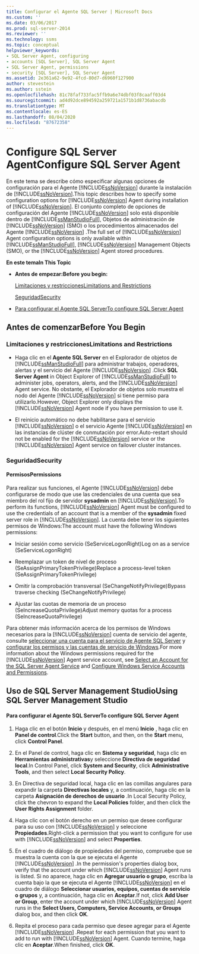 ```yaml
---
title: Configurar el Agente SQL Server | Microsoft Docs
ms.custom: ''
ms.date: 03/06/2017
ms.prod: sql-server-2014
ms.reviewer: ''
ms.technology: ssms
ms.topic: conceptual
helpviewer_keywords:
- SQL Server Agent, configuring
- accounts [SQL Server], SQL Server Agent
- SQL Server Agent, permissions
- security [SQL Server], SQL Server Agent
ms.assetid: 2e361a62-9e92-4fcd-80d7-d6960f127900
author: stevestein
ms.author: sstein
ms.openlocfilehash: 81c78faf733fac5ffb9a6e74dbf03f8caaff03d4
ms.sourcegitcommit: ad4d92dce894592a259721a1571b1d8736abacdb
ms.translationtype: MT
ms.contentlocale: es-ES
ms.lasthandoff: 08/04/2020
ms.locfileid: "87672358"
---
```

# <a name="configure-sql-server-agent"></a><span data-ttu-id="669ab-102">Configure SQL Server Agent</span><span class="sxs-lookup"><span data-stu-id="669ab-102">Configure SQL Server Agent</span></span>
  <span data-ttu-id="669ab-103">En este tema se describe cómo especificar algunas opciones de configuración para el Agente [!INCLUDE[ssNoVersion](../../includes/ssnoversion-md.md)] durante la instalación de [!INCLUDE[ssNoVersion](../../includes/ssnoversion-md.md)].</span><span class="sxs-lookup"><span data-stu-id="669ab-103">This topic describes how to specify some configuration options for [!INCLUDE[ssNoVersion](../../includes/ssnoversion-md.md)] Agent during installation of [!INCLUDE[ssNoVersion](../../includes/ssnoversion-md.md)].</span></span> <span data-ttu-id="669ab-104">El conjunto completo de opciones de configuración del Agente [!INCLUDE[ssNoVersion](../../includes/ssnoversion-md.md)] solo está disponible dentro de [!INCLUDE[ssManStudioFull](../../includes/ssmanstudiofull-md.md)], Objetos de administración de [!INCLUDE[ssNoVersion](../../includes/ssnoversion-md.md)] (SMO) o los procedimientos almacenados del Agente [!INCLUDE[ssNoVersion](../../includes/ssnoversion-md.md)] .</span><span class="sxs-lookup"><span data-stu-id="669ab-104">The full set of [!INCLUDE[ssNoVersion](../../includes/ssnoversion-md.md)] Agent configuration options is only available within [!INCLUDE[ssManStudioFull](../../includes/ssmanstudiofull-md.md)], [!INCLUDE[ssNoVersion](../../includes/ssnoversion-md.md)] Management Objects (SMO), or the [!INCLUDE[ssNoVersion](../../includes/ssnoversion-md.md)] Agent stored procedures.</span></span>  
  
 <span data-ttu-id="669ab-105">**En este tema**</span><span class="sxs-lookup"><span data-stu-id="669ab-105">**In This Topic**</span></span>  
  
-   <span data-ttu-id="669ab-106">**Antes de empezar:**</span><span class="sxs-lookup"><span data-stu-id="669ab-106">**Before you begin:**</span></span>  
  
     [<span data-ttu-id="669ab-107">Limitaciones y restricciones</span><span class="sxs-lookup"><span data-stu-id="669ab-107">Limitations and Restrictions</span></span>](#Restrictions)  
  
     [<span data-ttu-id="669ab-108">Seguridad</span><span class="sxs-lookup"><span data-stu-id="669ab-108">Security</span></span>](#Security)  
  
-   [<span data-ttu-id="669ab-109">Para configurar el Agente SQL Server</span><span class="sxs-lookup"><span data-stu-id="669ab-109">To configure SQL Server Agent</span></span>](#SSMSProcedure)  
  
##  <a name="before-you-begin"></a><a name="BeforeYouBegin"></a> <span data-ttu-id="669ab-110">Antes de comenzar</span><span class="sxs-lookup"><span data-stu-id="669ab-110">Before You Begin</span></span>  
  
###  <a name="limitations-and-restrictions"></a><a name="Restrictions"></a> <span data-ttu-id="669ab-111">Limitaciones y restricciones</span><span class="sxs-lookup"><span data-stu-id="669ab-111">Limitations and Restrictions</span></span>  
  
-   <span data-ttu-id="669ab-112">Haga clic en el **Agente SQL Server** en el Explorador de objetos de [!INCLUDE[ssManStudioFull](../../includes/ssmanstudiofull-md.md)] para administrar trabajos, operadores, alertas y el servicio del Agente [!INCLUDE[ssNoVersion](../../includes/ssnoversion-md.md)] .</span><span class="sxs-lookup"><span data-stu-id="669ab-112">Click **SQL Server Agent** in Object Explorer of [!INCLUDE[ssManStudioFull](../../includes/ssmanstudiofull-md.md)] to administer jobs, operators, alerts, and the [!INCLUDE[ssNoVersion](../../includes/ssnoversion-md.md)] Agent service.</span></span> <span data-ttu-id="669ab-113">No obstante, el Explorador de objetos solo muestra el nodo del Agente [!INCLUDE[ssNoVersion](../../includes/ssnoversion-md.md)] si tiene permiso para utilizarlo.</span><span class="sxs-lookup"><span data-stu-id="669ab-113">However, Object Explorer only displays the [!INCLUDE[ssNoVersion](../../includes/ssnoversion-md.md)] Agent node if you have permission to use it.</span></span>  
  
-   <span data-ttu-id="669ab-114">El reinicio automático no debe habilitarse para el servicio [!INCLUDE[ssNoVersion](../../includes/ssnoversion-md.md)] o el servicio Agente [!INCLUDE[ssNoVersion](../../includes/ssnoversion-md.md)] en las instancias de clúster de conmutación por error.</span><span class="sxs-lookup"><span data-stu-id="669ab-114">Auto-restart should not be enabled for the [!INCLUDE[ssNoVersion](../../includes/ssnoversion-md.md)] service or the [!INCLUDE[ssNoVersion](../../includes/ssnoversion-md.md)] Agent service on failover cluster instances.</span></span>  
  
###  <a name="security"></a><a name="Security"></a> <span data-ttu-id="669ab-115">Seguridad</span><span class="sxs-lookup"><span data-stu-id="669ab-115">Security</span></span>  
  
####  <a name="permissions"></a><a name="Permissions"></a> <span data-ttu-id="669ab-116">Permisos</span><span class="sxs-lookup"><span data-stu-id="669ab-116">Permissions</span></span>  
 <span data-ttu-id="669ab-117">Para realizar sus funciones, el Agente [!INCLUDE[ssNoVersion](../../includes/ssnoversion-md.md)] debe configurarse de modo que use las credenciales de una cuenta que sea miembro del rol fijo de servidor **sysadmin** en [!INCLUDE[ssNoVersion](../../includes/ssnoversion-md.md)].</span><span class="sxs-lookup"><span data-stu-id="669ab-117">To perform its functions, [!INCLUDE[ssNoVersion](../../includes/ssnoversion-md.md)] Agent must be configured to use the credentials of an account that is a member of the **sysadmin** fixed server role in [!INCLUDE[ssNoVersion](../../includes/ssnoversion-md.md)].</span></span> <span data-ttu-id="669ab-118">La cuenta debe tener los siguientes permisos de Windows:</span><span class="sxs-lookup"><span data-stu-id="669ab-118">The account must have the following Windows permissions:</span></span>  
  
-   <span data-ttu-id="669ab-119">Iniciar sesión como servicio (SeServiceLogonRight)</span><span class="sxs-lookup"><span data-stu-id="669ab-119">Log on as a service (SeServiceLogonRight)</span></span>  
  
-   <span data-ttu-id="669ab-120">Reemplazar un token de nivel de proceso (SeAssignPrimaryTokenPrivilege)</span><span class="sxs-lookup"><span data-stu-id="669ab-120">Replace a process-level token (SeAssignPrimaryTokenPrivilege)</span></span>  
  
-   <span data-ttu-id="669ab-121">Omitir la comprobación transversal (SeChangeNotifyPrivilege)</span><span class="sxs-lookup"><span data-stu-id="669ab-121">Bypass traverse checking (SeChangeNotifyPrivilege)</span></span>  
  
-   <span data-ttu-id="669ab-122">Ajustar las cuotas de memoria de un proceso (SeIncreaseQuotaPrivilege)</span><span class="sxs-lookup"><span data-stu-id="669ab-122">Adjust memory quotas for a process (SeIncreaseQuotaPrivilege)</span></span>  
  
 <span data-ttu-id="669ab-123">Para obtener más información acerca de los permisos de Windows necesarios para la [!INCLUDE[ssNoVersion](../../includes/ssnoversion-md.md)] cuenta de servicio del agente, consulte [seleccionar una cuenta para el servicio de Agente SQL Server](select-an-account-for-the-sql-server-agent-service.md) y [configurar los permisos y las cuentas de servicio de Windows](../../database-engine/configure-windows/configure-windows-service-accounts-and-permissions.md).</span><span class="sxs-lookup"><span data-stu-id="669ab-123">For more information about the Windows permissions required for the [!INCLUDE[ssNoVersion](../../includes/ssnoversion-md.md)] Agent service account, see [Select an Account for the SQL Server Agent Service](select-an-account-for-the-sql-server-agent-service.md) and [Configure Windows Service Accounts and Permissions](../../database-engine/configure-windows/configure-windows-service-accounts-and-permissions.md).</span></span>  
  
##  <a name="using-sql-server-management-studio"></a><a name="SSMSProcedure"></a> <span data-ttu-id="669ab-124">Uso de SQL Server Management Studio</span><span class="sxs-lookup"><span data-stu-id="669ab-124">Using SQL Server Management Studio</span></span>  
  
#### <a name="to-configure-sql-server-agent"></a><span data-ttu-id="669ab-125">Para configurar el Agente SQL Server</span><span class="sxs-lookup"><span data-stu-id="669ab-125">To configure SQL Server Agent</span></span>  
  
1.  <span data-ttu-id="669ab-126">Haga clic en el botón **Inicio** y después, en el menú **Inicio**  , haga clic en **Panel de control**.</span><span class="sxs-lookup"><span data-stu-id="669ab-126">Click the **Start** button, and then, on the **Start**  menu, click **Control Panel**.</span></span>  
  
2.  <span data-ttu-id="669ab-127">En el Panel de control, haga clic en **Sistema y seguridad**, haga clic en **Herramientas administrativas**y seleccione **Directiva de seguridad local**.</span><span class="sxs-lookup"><span data-stu-id="669ab-127">In Control Panel, click **System and Security**, click **Administrative Tools**, and then select **Local Security Policy**.</span></span>  
  
3.  <span data-ttu-id="669ab-128">En Directiva de seguridad local, haga clic en las comillas angulares para expandir la carpeta **Directivas locales** y, a continuación, haga clic en la carpeta **Asignación de derechos de usuario** .</span><span class="sxs-lookup"><span data-stu-id="669ab-128">In Local Security Policy, click the chevron to expand the **Local Policies** folder, and then click the **User Rights Assignment** folder.</span></span>  
  
4.  <span data-ttu-id="669ab-129">Haga clic con el botón derecho en un permiso que desee configurar para su uso con [!INCLUDE[ssNoVersion](../../includes/ssnoversion-md.md)] y seleccione **Propiedades**.</span><span class="sxs-lookup"><span data-stu-id="669ab-129">Right-click a permission that you want to configure for use with [!INCLUDE[ssNoVersion](../../includes/ssnoversion-md.md)] and select **Properties**.</span></span>  
  
5.  <span data-ttu-id="669ab-130">En el cuadro de diálogo de propiedades del permiso, compruebe que se muestra la cuenta con la que se ejecuta el Agente [!INCLUDE[ssNoVersion](../../includes/ssnoversion-md.md)] .</span><span class="sxs-lookup"><span data-stu-id="669ab-130">In the permission's properties dialog box, verify that the account under which [!INCLUDE[ssNoVersion](../../includes/ssnoversion-md.md)] Agent runs is listed.</span></span> <span data-ttu-id="669ab-131">Si no aparece, haga clic en **Agregar usuario o grupo**, escriba la cuenta bajo la que se ejecuta el Agente [!INCLUDE[ssNoVersion](../../includes/ssnoversion-md.md)] en el cuadro de diálogo **Seleccionar usuarios, equipos, cuentas de servicio o grupos** y, a continuación, haga clic en **Aceptar**.</span><span class="sxs-lookup"><span data-stu-id="669ab-131">If not, click **Add User or Group**, enter the account under which [!INCLUDE[ssNoVersion](../../includes/ssnoversion-md.md)] Agent runs in the **Select Users, Computers, Service Accounts, or Groups** dialog box, and then click **OK**.</span></span>  
  
6.  <span data-ttu-id="669ab-132">Repita el proceso para cada permiso que desee agregar para el Agente [!INCLUDE[ssNoVersion](../../includes/ssnoversion-md.md)] .</span><span class="sxs-lookup"><span data-stu-id="669ab-132">Repeat for each permission that you want to add to run with [!INCLUDE[ssNoVersion](../../includes/ssnoversion-md.md)] Agent.</span></span> <span data-ttu-id="669ab-133">Cuando termine, haga clic en **Aceptar**.</span><span class="sxs-lookup"><span data-stu-id="669ab-133">When finished, click **OK**.</span></span>  
  
  
